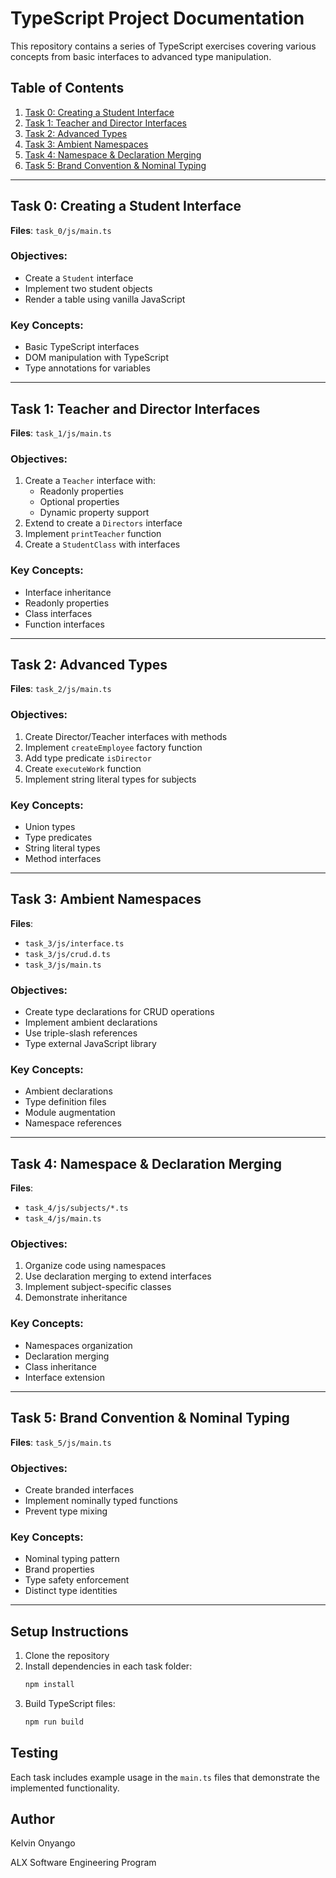 # TypeScript Project Documentation

This repository contains a series of TypeScript exercises covering various concepts from basic interfaces to advanced type manipulation.

## Table of Contents
1. [Task 0: Creating a Student Interface](#task-0)
2. [Task 1: Teacher and Director Interfaces](#task-1)
3. [Task 2: Advanced Types](#task-2)
4. [Task 3: Ambient Namespaces](#task-3)
5. [Task 4: Namespace & Declaration Merging](#task-4)
6. [Task 5: Brand Convention & Nominal Typing](#task-5)

---

## <a name="task-0"></a>Task 0: Creating a Student Interface
**Files**: `task_0/js/main.ts`

### Objectives:
- Create a `Student` interface
- Implement two student objects
- Render a table using vanilla JavaScript

### Key Concepts:
- Basic TypeScript interfaces
- DOM manipulation with TypeScript
- Type annotations for variables

---

## <a name="task-1"></a>Task 1: Teacher and Director Interfaces
**Files**: `task_1/js/main.ts`

### Objectives:
1. Create a `Teacher` interface with:
   - Readonly properties
   - Optional properties
   - Dynamic property support
2. Extend to create a `Directors` interface
3. Implement `printTeacher` function
4. Create a `StudentClass` with interfaces

### Key Concepts:
- Interface inheritance
- Readonly properties
- Class interfaces
- Function interfaces

---

## <a name="task-2"></a>Task 2: Advanced Types
**Files**: `task_2/js/main.ts`

### Objectives:
1. Create Director/Teacher interfaces with methods
2. Implement `createEmployee` factory function
3. Add type predicate `isDirector`
4. Create `executeWork` function
5. Implement string literal types for subjects

### Key Concepts:
- Union types
- Type predicates
- String literal types
- Method interfaces

---

## <a name="task-3"></a>Task 3: Ambient Namespaces
**Files**: 
- `task_3/js/interface.ts`
- `task_3/js/crud.d.ts` 
- `task_3/js/main.ts`

### Objectives:
- Create type declarations for CRUD operations
- Implement ambient declarations
- Use triple-slash references
- Type external JavaScript library

### Key Concepts:
- Ambient declarations
- Type definition files
- Module augmentation
- Namespace references

---

## <a name="task-4"></a>Task 4: Namespace & Declaration Merging
**Files**:
- `task_4/js/subjects/*.ts`
- `task_4/js/main.ts`

### Objectives:
1. Organize code using namespaces
2. Use declaration merging to extend interfaces
3. Implement subject-specific classes
4. Demonstrate inheritance

### Key Concepts:
- Namespaces organization
- Declaration merging
- Class inheritance
- Interface extension

---

## <a name="task-5"></a>Task 5: Brand Convention & Nominal Typing
**Files**: `task_5/js/main.ts`

### Objectives:
- Create branded interfaces
- Implement nominally typed functions
- Prevent type mixing

### Key Concepts:
- Nominal typing pattern
- Brand properties
- Type safety enforcement
- Distinct type identities

---

## Setup Instructions
1. Clone the repository
2. Install dependencies in each task folder:
   ```bash
   npm install
   ```
3. Build TypeScript files:
   ```bash
   npm run build
   ```

## Testing
Each task includes example usage in the `main.ts` files that demonstrate the implemented functionality.

## Author
Kelvin Onyango 

ALX Software Engineering Program
